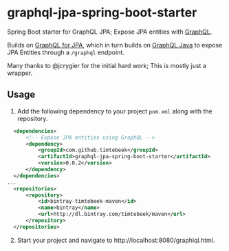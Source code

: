 # graphql-jpa-spring-boot-starter
Spring Boot starter for GraphQL JPA; Expose JPA entities with [GraphQL](http://graphql.org/).

Builds on [GraphQL for JPA](https://github.com/jcrygier/graphql-jpa),
which in turn builds on [GraphQL Java](https://github.com/graphql-java/graphql-java)
to expose JPA Entities through a `/graphql` endpoint.

Many thanks to @jcrygier for the initial hard work; This is mostly just a wrapper.

## Usage 
1. Add the following dependency to your project `pom.xml` along with the repository. 
  ```pom.xml
	<dependencies>
		<!-- Expose JPA entities using GraphQL -->
		<dependency>
			<groupId>com.github.timtebeek</groupId>
			<artifactId>graphql-jpa-spring-boot-starter</artifactId>
			<version>0.0.2</version>
		</dependency>
	</dependencies>
  ...
	<repositories>
		<repository>
			<id>bintray-timtebeek-maven</id>
			<name>bintray</name>
			<url>http://dl.bintray.com/timtebeek/maven</url>
		</repository>
	</repositories>
```
2. Start your project and navigate to http://localhost:8080/graphiql.html.
